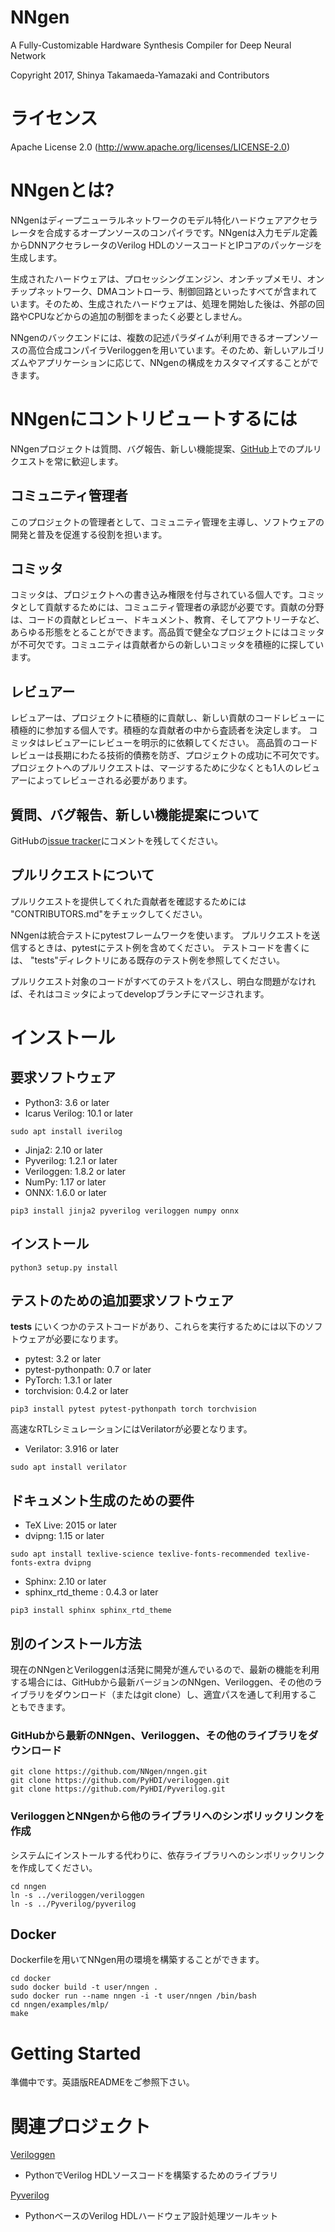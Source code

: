 NNgen
==============================

A Fully-Customizable Hardware Synthesis Compiler for Deep Neural Network

Copyright 2017, Shinya Takamaeda-Yamazaki and Contributors


ライセンス
==============================

Apache License 2.0 (http://www.apache.org/licenses/LICENSE-2.0)


NNgenとは?
==============================

NNgenはディープニューラルネットワークのモデル特化ハードウェアアクセラレータを合成するオープンソースのコンパイラです。NNgenは入力モデル定義からDNNアクセラレータのVerilog HDLのソースコードとIPコアのパッケージを生成します。

生成されたハードウェアは、プロセッシングエンジン、オンチップメモリ、オンチップネットワーク、DMAコントローラ、制御回路といったすべてが含まれています。そのため、生成されたハードウェアは、処理を開始した後は、外部の回路やCPUなどからの追加の制御をまったく必要としません。

NNgenのバックエンドには、複数の記述パラダイムが利用できるオープンソースの高位合成コンパイラVeriloggenを用いています。そのため、新しいアルゴリズムやアプリケーションに応じて、NNgenの構成をカスタマイズすることができます。


NNgenにコントリビュートするには
==============================

NNgenプロジェクトは質問、バグ報告、新しい機能提案、[GitHub](https://github.com/NNgen/nngen)上でのプルリクエストを常に歓迎します。

コミュニティ管理者
--------------------

このプロジェクトの管理者として、コミュニティ管理を主導し、ソフトウェアの開発と普及を促進する役割を担います。

コミッタ
--------------------

コミッタは、プロジェクトへの書き込み権限を付与されている個人です。コミッタとして貢献するためには、コミュニティ管理者の承認が必要です。貢献の分野は、コードの貢献とレビュー、ドキュメント、教育、そしてアウトリーチなど、あらゆる形態をとることができます。高品質で健全なプロジェクトにはコミッタが不可欠です。コミュニティは貢献者からの新しいコミッタを積極的に探しています。

レビュアー
--------------------

レビュアーは、プロジェクトに積極的に貢献し、新しい貢献のコードレビューに積極的に参加する個人です。積極的な貢献者の中から査読者を決定します。 コミッタはレビュアーにレビューを明示的に依頼してください。 高品質のコードレビューは長期にわたる技術的債務を防ぎ、プロジェクトの成功に不可欠です。 プロジェクトへのプルリクエストは、マージするために少なくとも1人のレビュアーによってレビューされる必要があります。

質問、バグ報告、新しい機能提案について
--------------------

GitHubの[issue tracker](https://github.com/NNgen/nngen/issues)にコメントを残してください。

プルリクエストについて
--------------------

プルリクエストを提供してくれた貢献者を確認するためには "CONTRIBUTORS.md"をチェックしてください。

NNgenは統合テストにpytestフレームワークを使います。 プルリクエストを送信するときは、pytestにテスト例を含めてください。 テストコードを書くには、 "tests"ディレクトリにある既存のテスト例を参照してください。

プルリクエスト対象のコードがすべてのテストをパスし、明白な問題がなければ、それはコミッタによってdevelopブランチにマージされます。


インストール
==============================

要求ソフトウェア
--------------------

- Python3: 3.6 or later
- Icarus Verilog: 10.1 or later

```
sudo apt install iverilog
```

- Jinja2: 2.10 or later
- Pyverilog: 1.2.1 or later
- Veriloggen: 1.8.2 or later
- NumPy: 1.17 or later
- ONNX: 1.6.0 or later

```
pip3 install jinja2 pyverilog veriloggen numpy onnx
```

インストール
--------------------

```
python3 setup.py install
```

テストのための追加要求ソフトウェア
--------------------

**tests** にいくつかのテストコードがあり、これらを実行するためには以下のソフトウェアが必要になります。

- pytest: 3.2 or later
- pytest-pythonpath: 0.7 or later
- PyTorch: 1.3.1 or later
- torchvision: 0.4.2 or later

```
pip3 install pytest pytest-pythonpath torch torchvision
```

高速なRTLシミュレーションにはVerilatorが必要となります。

- Verilator: 3.916 or later

```
sudo apt install verilator
```

ドキュメント生成のための要件
--------------------

- TeX Live: 2015 or later
- dvipng: 1.15 or later

```
sudo apt install texlive-science texlive-fonts-recommended texlive-fonts-extra dvipng
```

- Sphinx: 2.10 or later
- sphinx_rtd_theme : 0.4.3 or later

```
pip3 install sphinx sphinx_rtd_theme
```

別のインストール方法
--------------------

現在のNNgenとVeriloggenは活発に開発が進んでいるので、最新の機能を利用する場合には、GitHubから最新バージョンのNNgen、Veriloggen、その他のライブラリをダウンロード（またはgit clone）し、適宜パスを通して利用することもできます。

### GitHubから最新のNNgen、Veriloggen、その他のライブラリをダウンロード

```
git clone https://github.com/NNgen/nngen.git
git clone https://github.com/PyHDI/veriloggen.git
git clone https://github.com/PyHDI/Pyverilog.git
```

### VeriloggenとNNgenから他のライブラリへのシンボリックリンクを作成

システムにインストールする代わりに、依存ライブラリへのシンボリックリンクを作成してください。

```
cd nngen
ln -s ../veriloggen/veriloggen
ln -s ../Pyverilog/pyverilog
```

Docker
--------------------

Dockerfileを用いてNNgen用の環境を構築することができます。

```
cd docker
sudo docker build -t user/nngen .
sudo docker run --name nngen -i -t user/nngen /bin/bash
cd nngen/examples/mlp/
make
```


Getting Started
==============================

準備中です。英語版READMEをご参照下さい。


関連プロジェクト
==============================

[Veriloggen](https://github.com/PyHDI/veriloggen)
- PythonでVerilog HDLソースコードを構築するためのライブラリ

[Pyverilog](https://github.com/PyHDI/Pyverilog)
- PythonベースのVerilog HDLハードウェア設計処理ツールキット
